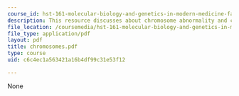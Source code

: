 ```yaml
---
course_id: hst-161-molecular-biology-and-genetics-in-modern-medicine-fall-2007
description: This resource discusses about chromosome abnormality and cytogeneticnomenclature.
file_location: /coursemedia/hst-161-molecular-biology-and-genetics-in-modern-medicine-fall-2007/c6c4ec1a563421a16b4df99c31e53f12_chromosomes.pdf
file_type: application/pdf
layout: pdf
title: chromosomes.pdf
type: course
uid: c6c4ec1a563421a16b4df99c31e53f12

---
```

None